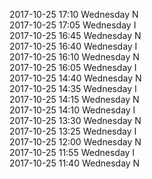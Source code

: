 2017-10-25 17:10 Wednesday  N  
2017-10-25 17:05 Wednesday  I  
2017-10-25 16:45 Wednesday  N  
2017-10-25 16:40 Wednesday  I  
2017-10-25 16:10 Wednesday  N  
2017-10-25 16:05 Wednesday  I  
2017-10-25 14:40 Wednesday  N  
2017-10-25 14:35 Wednesday  I  
2017-10-25 14:15 Wednesday  N  
2017-10-25 14:10 Wednesday  I  
2017-10-25 13:30 Wednesday  N  
2017-10-25 13:25 Wednesday  I  
2017-10-25 12:00 Wednesday  N  
2017-10-25 11:55 Wednesday  I  
2017-10-25 11:40 Wednesday  N  
